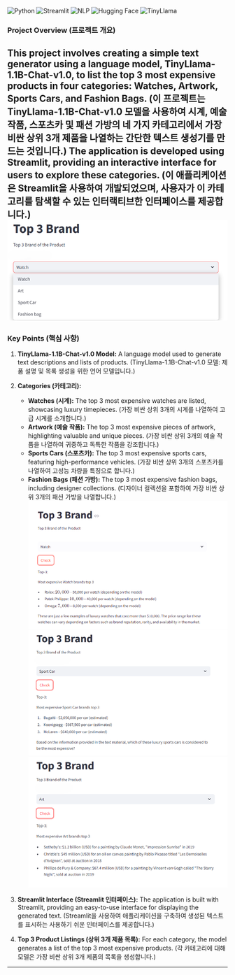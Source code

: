 ![Python](https://img.shields.io/badge/Python-3776AB?style=for-the-badge&logo=python&logoColor=white)
![Streamlit](https://img.shields.io/badge/Streamlit-FF4B4B?style=for-the-badge&logo=streamlit&logoColor=white)
![NLP](https://img.shields.io/badge/NLP-FF6F00?style=for-the-badge&logo=dialogflow&logoColor=white)
![Hugging Face](https://img.shields.io/badge/Hugging%20Face-FFD300?style=for-the-badge&logo=hugging-face&logoColor=white)
![TinyLlama](https://img.shields.io/badge/TinyLlama-1F77B4?style=for-the-badge&logo=robot-framework&logoColor=white)

### Project Overview (프로젝트 개요)

This project involves creating a simple text generator using a language model, TinyLlama-1.1B-Chat-v1.0, to list the top 3 most expensive products in four categories: Watches, Artwork, Sports Cars, and Fashion Bags. (이 프로젝트는 TinyLlama-1.1B-Chat-v1.0 모델을 사용하여 시계, 예술 작품, 스포츠카 및 패션 가방의 네 가지 카테고리에서 가장 비싼 상위 3개 제품을 나열하는 간단한 텍스트 생성기를 만드는 것입니다.) The application is developed using Streamlit, providing an interactive interface for users to explore these categories. (이 애플리케이션은 Streamlit을 사용하여 개발되었으며, 사용자가 이 카테고리를 탐색할 수 있는 인터랙티브한 인터페이스를 제공합니다.)<br>
![dasboard](/dashboard.png)
---

### Key Points (핵심 사항)

1. **TinyLlama-1.1B-Chat-v1.0 Model:** A language model used to generate text descriptions and lists of products. (TinyLlama-1.1B-Chat-v1.0 모델: 제품 설명 및 목록 생성을 위한 언어 모델입니다.)

2. **Categories (카테고리):**
   - **Watches (시계):** The top 3 most expensive watches are listed, showcasing luxury timepieces. (가장 비싼 상위 3개의 시계를 나열하여 고급 시계를 소개합니다.)
   - **Artwork (예술 작품):** The top 3 most expensive pieces of artwork, highlighting valuable and unique pieces. (가장 비싼 상위 3개의 예술 작품을 나열하여 귀중하고 독특한 작품을 강조합니다.)
   - **Sports Cars (스포츠카):** The top 3 most expensive sports cars, featuring high-performance vehicles. (가장 비싼 상위 3개의 스포츠카를 나열하여 고성능 차량을 특징으로 합니다.)
   - **Fashion Bags (패션 가방):** The top 3 most expensive fashion bags, including designer collections. (디자이너 컬렉션을 포함하여 가장 비싼 상위 3개의 패션 가방을 나열합니다.)
![watch](/amk.png)<br>
![car](/2.png)<br>
![art](/3.png)<br>


3. **Streamlit Interface (Streamlit 인터페이스):** The application is built with Streamlit, providing an easy-to-use interface for displaying the generated text. (Streamlit을 사용하여 애플리케이션을 구축하여 생성된 텍스트를 표시하는 사용하기 쉬운 인터페이스를 제공합니다.)

4. **Top 3 Product Listings (상위 3개 제품 목록):** For each category, the model generates a list of the top 3 most expensive products. (각 카테고리에 대해 모델은 가장 비싼 상위 3개 제품의 목록을 생성합니다.)

---
